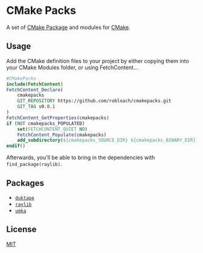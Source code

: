 # CMake Packs

A set of [CMake Package](https://cmake.org/cmake/help/latest/manual/cmake-packages.7.html) and modules for [CMake](https://cmake.org/).

## Usage

Add the CMake definition files to your project by either copying them into your CMake Modules folder, or using FetchContent...

``` cmake
#CMakePacks
include(FetchContent)
FetchContent_Declare(
    cmakepacks
    GIT_REPOSITORY https://github.com/robloach/cmakepacks.git
    GIT_TAG v0.0.1
)
FetchContent_GetProperties(cmakepacks)
if (NOT cmakepacks_POPULATED)
    set(FETCHCONTENT_QUIET NO)
    FetchContent_Populate(cmakepacks)
    add_subdirectory(${cmakepacks_SOURCE_DIR} ${cmakepacks_BINARY_DIR})
endif()
```

Afterwards, you'll be able to bring in the dependencies with `find_package(raylib)`.


## Packages

- [`duktape`](https://github.com/svaarala/duktape)
- [`raylib`](https://raylib.com)
- [`umka`](https://github.com/vtereshkov/umka-lang)

## License

[MIT](LICENSE)
